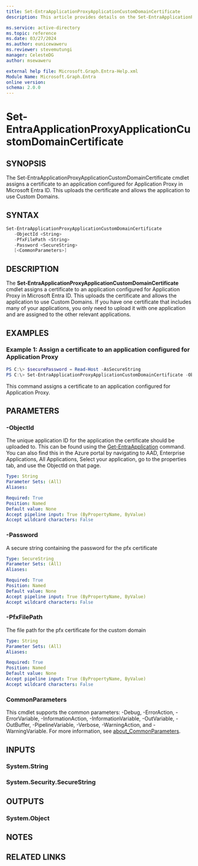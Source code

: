 ```yaml
---
title: Set-EntraApplicationProxyApplicationCustomDomainCertificate
description: This article provides details on the Set-EntraApplicationProxyApplicationCustomDomainCertificate command.

ms.service: active-directory
ms.topic: reference
ms.date: 03/27/2024
ms.author: eunicewaweru
ms.reviewer: stevemutungi
manager: CelesteDG
author: msewaweru

external help file: Microsoft.Graph.Entra-Help.xml
Module Name: Microsoft.Graph.Entra
online version:
schema: 2.0.0
---
```


# Set-EntraApplicationProxyApplicationCustomDomainCertificate

## SYNOPSIS
The Set-EntraApplicationProxyApplicationCustomDomainCertificate cmdlet assigns a certificate to an application configured for Application Proxy in Microsoft Entra ID.
This uploads the certificate and allows the application to use Custom Domains.

## SYNTAX

```powershell
Set-EntraApplicationProxyApplicationCustomDomainCertificate
   -ObjectId <String>
   -PfxFilePath <String>
   -Password <SecureString>
   [<CommonParameters>]
```

## DESCRIPTION
The **Set-EntraApplicationProxyApplicationCustomDomainCertificate** cmdlet assigns a certificate to an application configured for Application Proxy in Microsoft Entra ID.
This uploads the certificate and allows the application to use Custom Domains.
If you have one certificate that includes many of your applications, you only need to upload it with one application and are assigned to the other relevant applications.

## EXAMPLES

### Example 1: Assign a certificate to an application configured for Application Proxy
```powershell
PS C:\> $securePassword = Read-Host -AsSecureString
PS C:\> Set-EntraApplicationProxyApplicationCustomDomainCertificate -ObjectId 4eba5342-8d17-4eac-a1f6-62a0de26311e -PfxFilePath "C:\Temp\Certificates\cert.pfx" -Password $securePassword
```

This command assigns a certificate to an application configured for Application Proxy.

## PARAMETERS

### -ObjectId
The unique application ID for the application the certificate should be uploaded to.
This can be found using the [Get-EntraApplication](./Get-EntraApplication.md) command.
You can also find this in the Azure portal by navigating to AAD, Enterprise Applications, All Applications, Select your application, go to the properties tab, and use the ObjectId on that page.

```yaml
Type: String
Parameter Sets: (All)
Aliases:

Required: True
Position: Named
Default value: None
Accept pipeline input: True (ByPropertyName, ByValue)
Accept wildcard characters: False
```

### -Password
A secure string containing the password for the pfx certificate

```yaml
Type: SecureString
Parameter Sets: (All)
Aliases:

Required: True
Position: Named
Default value: None
Accept pipeline input: True (ByPropertyName, ByValue)
Accept wildcard characters: False
```

### -PfxFilePath
The file path for the pfx certificate for the custom domain

```yaml
Type: String
Parameter Sets: (All)
Aliases:

Required: True
Position: Named
Default value: None
Accept pipeline input: True (ByPropertyName, ByValue)
Accept wildcard characters: False
```

### CommonParameters
This cmdlet supports the common parameters: -Debug, -ErrorAction, -ErrorVariable, -InformationAction, -InformationVariable, -OutVariable, -OutBuffer, -PipelineVariable, -Verbose, -WarningAction, and -WarningVariable. For more information, see [about_CommonParameters](https://go.microsoft.com/fwlink/?LinkID=113216).

## INPUTS

### System.String
### System.Security.SecureString

## OUTPUTS

### System.Object
## NOTES

## RELATED LINKS
